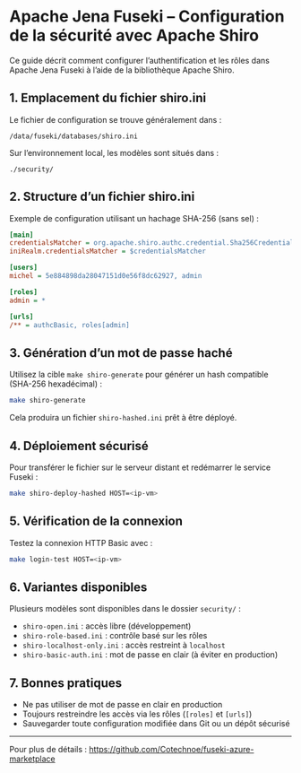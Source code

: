 # Apache Jena Fuseki – Configuration de la sécurité avec Apache Shiro

Ce guide décrit comment configurer l’authentification et les rôles dans Apache Jena Fuseki à l’aide de la bibliothèque Apache Shiro.

## 1. Emplacement du fichier shiro.ini

Le fichier de configuration se trouve généralement dans :
```
/data/fuseki/databases/shiro.ini
```
Sur l’environnement local, les modèles sont situés dans :
```
./security/
```

## 2. Structure d’un fichier shiro.ini

Exemple de configuration utilisant un hachage SHA-256 (sans sel) :

```ini
[main]
credentialsMatcher = org.apache.shiro.authc.credential.Sha256CredentialsMatcher
iniRealm.credentialsMatcher = $credentialsMatcher

[users]
michel = 5e884898da28047151d0e56f8dc62927, admin

[roles]
admin = *

[urls]
/** = authcBasic, roles[admin]
```

## 3. Génération d’un mot de passe haché

Utilisez la cible `make shiro-generate` pour générer un hash compatible (SHA-256 hexadécimal) :
```bash
make shiro-generate
```
Cela produira un fichier `shiro-hashed.ini` prêt à être déployé.

## 4. Déploiement sécurisé

Pour transférer le fichier sur le serveur distant et redémarrer le service Fuseki :
```bash
make shiro-deploy-hashed HOST=<ip-vm>
```

## 5. Vérification de la connexion

Testez la connexion HTTP Basic avec :
```bash
make login-test HOST=<ip-vm>
```

## 6. Variantes disponibles

Plusieurs modèles sont disponibles dans le dossier `security/` :
- `shiro-open.ini` : accès libre (développement)
- `shiro-role-based.ini` : contrôle basé sur les rôles
- `shiro-localhost-only.ini` : accès restreint à `localhost`
- `shiro-basic-auth.ini` : mot de passe en clair (à éviter en production)

## 7. Bonnes pratiques

- Ne pas utiliser de mot de passe en clair en production
- Toujours restreindre les accès via les rôles (`[roles]` et `[urls]`)
- Sauvegarder toute configuration modifiée dans Git ou un dépôt sécurisé

---
Pour plus de détails :
https://github.com/Cotechnoe/fuseki-azure-marketplace

